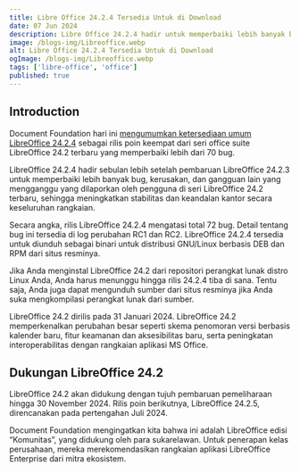 ```yaml
---
title: Libre Office 24.2.4 Tersedia Untuk di Download
date: 07 Jun 2024
description: Libre Office 24.2.4 hadir untuk memperbaiki lebih banyak bug, kerusakan, dan gangguan lain yang mengganggu yang dilaporkan oleh pengguna di seri LibreOffice 24.2 terbaru.
image: /blogs-img/Libreoffice.webp
alt: Libre Office 24.2.4 Tersedia Untuk di Download
ogImage: /blogs-img/Libreoffice.webp
tags: ['libre-office', 'office']
published: true
---
```


## Introduction
Document Foundation hari ini [mengumumkan ketersediaan umum LibreOffice 24.2.4](https://blog.documentfoundation.org/blog/2024/06/06/libreoffice-24-2-4/) sebagai rilis poin keempat dari seri office suite LibreOffice 24.2 terbaru yang memperbaiki lebih dari 70 bug.

LibreOffice 24.2.4 hadir sebulan lebih setelah pembaruan LibreOffice 24.2.3 untuk memperbaiki lebih banyak bug, kerusakan, dan gangguan lain yang mengganggu yang dilaporkan oleh pengguna di seri LibreOffice 24.2 terbaru, sehingga meningkatkan stabilitas dan keandalan kantor secara keseluruhan rangkaian.

Secara angka, rilis LibreOffice 24.2.4 mengatasi total 72 bug. Detail tentang bug ini tersedia di log perubahan RC1 dan RC2. LibreOffice 24.2.4 tersedia untuk diunduh sebagai binari untuk distribusi GNU/Linux berbasis DEB dan RPM dari situs resminya.

Jika Anda menginstal LibreOffice 24.2 dari repositori perangkat lunak distro Linux Anda, Anda harus menunggu hingga rilis 24.2.4 tiba di sana. Tentu saja, Anda juga dapat mengunduh sumber dari situs resminya jika Anda suka mengkompilasi perangkat lunak dari sumber.

LibreOffice 24.2 dirilis pada 31 Januari 2024. LibreOffice 24.2 memperkenalkan perubahan besar seperti skema penomoran versi berbasis kalender baru, fitur keamanan dan aksesibilitas baru, serta peningkatan interoperabilitas dengan rangkaian aplikasi MS Office.

## Dukungan LibreOffice 24.2
LibreOffice 24.2 akan didukung dengan tujuh pembaruan pemeliharaan hingga 30 November 2024. Rilis poin berikutnya, LibreOffice 24.2.5, direncanakan pada pertengahan Juli 2024.

Document Foundation mengingatkan kita bahwa ini adalah LibreOffice edisi “Komunitas”, yang didukung oleh para sukarelawan. Untuk penerapan kelas perusahaan, mereka merekomendasikan rangkaian aplikasi LibreOffice Enterprise dari mitra ekosistem.